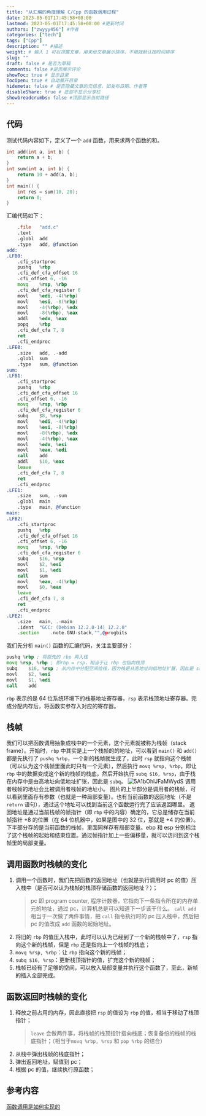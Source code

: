 ```yaml
---
title: "从汇编的角度理解 C/Cpp 的函数调用过程"
date: 2023-05-01T17:45:58+08:00
lastmod: 2023-05-01T17:45:58+08:00 #更新时间
authors: ["zwyyy456"] #作者
categories: ["tech"]
tags: ["Cpp"]
description: "" #描述
weight: # 输入 1 可以顶置文章，用来给文章展示排序，不填就默认按时间排序
slug: ""
draft: false # 是否为草稿
comments: false #是否展示评论
showToc: true # 显示目录
TocOpen: true # 自动展开目录
hidemeta: false # 是否隐藏文章的元信息，如发布日期、作者等
disableShare: true # 底部不显示分享栏
showbreadcrumbs: false #顶部显示当前路径
---
```

## 代码
测试代码内容如下，定义了一个 `add` 函数，用来求两个函数的和。
```c
int add(int a, int b) {
    return a + b;
}
int sum(int a, int b) {
    return 10 + add(a, b);
}
int main() {
    int res = sum(10, 20);
    return 0;
}
```

汇编代码如下：
```asm
	.file	"add.c"
	.text
	.globl	add
	.type	add, @function
add:
.LFB0:
	.cfi_startproc
	pushq	%rbp
	.cfi_def_cfa_offset 16
	.cfi_offset 6, -16
	movq	%rsp, %rbp
	.cfi_def_cfa_register 6
	movl	%edi, -4(%rbp)
	movl	%esi, -8(%rbp)
	movl	-4(%rbp), %edx
	movl	-8(%rbp), %eax
	addl	%edx, %eax
	popq	%rbp
	.cfi_def_cfa 7, 8
	ret
	.cfi_endproc
.LFE0:
	.size	add, .-add
	.globl	sum
	.type	sum, @function
sum:
.LFB1:
	.cfi_startproc
	pushq	%rbp
	.cfi_def_cfa_offset 16
	.cfi_offset 6, -16
	movq	%rsp, %rbp
	.cfi_def_cfa_register 6
	subq	$8, %rsp
	movl	%edi, -4(%rbp)
	movl	%esi, -8(%rbp)
	movl	-8(%rbp), %edx
	movl	-4(%rbp), %eax
	movl	%edx, %esi
	movl	%eax, %edi
	call	add
	addl	$10, %eax
	leave
	.cfi_def_cfa 7, 8
	ret
	.cfi_endproc
.LFE1:
	.size	sum, .-sum
	.globl	main
	.type	main, @function
main:
.LFB2:
	.cfi_startproc
	pushq	%rbp
	.cfi_def_cfa_offset 16
	.cfi_offset 6, -16
	movq	%rsp, %rbp
	.cfi_def_cfa_register 6
	subq	$16, %rsp
	movl	$2, %esi
	movl	$1, %edi
	call	sum
	movl	%eax, -4(%rbp)
	movl	$0, %eax
	leave
	.cfi_def_cfa 7, 8
	ret
	.cfi_endproc
.LFE2:
	.size	main, .-main
	.ident	"GCC: (Debian 12.2.0-14) 12.2.0"
	.section	.note.GNU-stack,"",@progbits
```

我们先分析 `main()` 函数的汇编代码，关注主要部分：
```asm
pushq %rbp ; 将原先的 rbp 再入栈
movq %rsp, %rbp ; 即rbp = rsp，相当于让 rbp 也指向栈顶
subq	$16, %rsp ; 从内存中分配空间给栈，因为栈是从高地址向低地址扩展，因此是 subq
movl	$2, %esi
movl	$1, %edi
call	add
```
`rbp` 表示的是 64 位系统环境下的栈基地址寄存器，`rsp` 表示栈顶地址寄存器。完成分配内存后，将函数实参存入对应的寄存器。

## 栈帧
我们可以把函数调用抽象成栈中的一个元素，这个元素就被称为栈帧（stack frame）。开始时，`rbp` 中其实是上一个栈帧的的地址，可以看到 `main()` 和 `add()` 都是先执行了 `pushq %rbp`，一个新的栈帧就生成了，此时 `rsp` 就指向这个栈帧（可以认为这个栈帧里面此时只有一个元素），然后执行 `movq %rsp, %rbp`，即让 `rbp` 中的数据变成这个新的栈帧的栈底，然后开始执行 `subq $16, %rsp`，由于栈在内存中是由高地址向低地址扩张，因此是 `subq`。
![5A1bOhlJFaMWydS](https://pic-upyun.zwyyy456.tech/smms/2023-12-26-065913.jpg)
调用者栈帧的地址会比被调用者栈帧的地址小。
图片的上半部分是调用者的栈帧，可以看到里面存有参数（也就是一种局部变量）。也有当前函数的返回地址（不是 `return` 语句），通过这个地址可以找到当前这个函数运行完了应该返回哪里。
返回地址是通过当前栈帧的帧指针（即 `rbp` 中的内容）确定的，它总是储存在当前帧指针 +8 的位置（在 64 位机器中，如果是图中的 32 位，那就是 +4 的位置）。
下半部分存的是当前函数的栈帧，里面同样存有局部变量。ebp 和 esp 分别标注了这个栈帧的起始和结束位置。通过帧指针加上一些偏移量，就可以访问到这个栈帧里的局部变量。

## 调用函数时栈帧的变化
1. 调用一个函数时，我们先把函数的返回地址（也就是执行调用时 pc 的值）压入栈中（是否可以认为栈帧的栈顶存储函数的返回地址？）；
    > pc 即 program counter, 程序计数器，它指向下一条指令所在的内存单元的地址，通过 pc，计算机总是可以知道下一步该干什么。
    > `call add` 相当于一次做了两件事情，把 `call` 指令执行时的 pc 压入栈中，然后把 pc 的值改成 `add` 函数的起始地址。
2. 将旧的 `rbp` 的值压入栈中，此时可以认为已经到了一个新的栈帧中了，`rsp` 指向这个新的栈帧，但是 `rbp` 还是指向上一个栈帧的栈底；
3. `movq %rsp, %rbp`：让 `rbp` 指向这个新的栈帧；
4. `subq $16, %rsp`：更新栈顶指针的值，扩充这个新的栈帧；
5. 栈帧已经有了足够的空间，可以放入局部变量并执行这个函数了，至此，新帧的插入全部完成。

## 函数返回时栈帧的变化
1. 释放之前占用的内存，因此直接把 `rsp` 的值设为 `rbp` 的值，相当于移动了栈顶指针；
    > `leave` 会做两件事，将栈帧的栈顶指针指向栈底；恢复备份的栈帧的栈底指针；（相当于`movq %rbp, %rsp` 和 `pop %rbp` 的结合）
2. 从栈中弹出栈帧的栈底指针；
3. 弹出返回地址，赋值到 pc；
4. 根据 pc 的值，继续执行原函数；

## 参考内容
[函数调用是如何实现的](https://ttzytt.com/2022/04/function-call/#fn:2)

